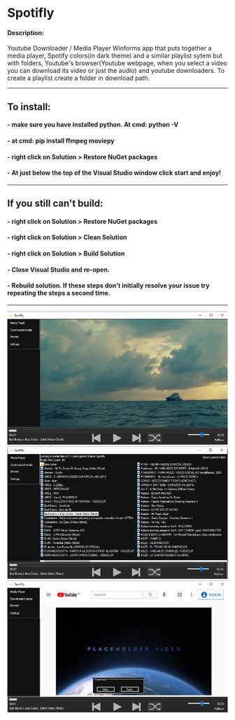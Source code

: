 # Spotifly

#### Description:
Youtube Downloader / Media Player
Winforms app that puts together a media player, Spotify colors(in dark theme) and a similar playlist sytem but with folders, Youtube's browser(Youtube webpage, when you select a video you can download its video or just the audio) and youtube downloaders.  To create a playlist create a folder in download path.

---

## To install:

#### - make sure you have installed python. At cmd: python -V

#### - at cmd: pip install ffmpeg moviepy

#### - right click on Solution > Restore NuGet packages

#### - At just below the top of the Visual Studio window click start and enjoy!
---
## If you still can't build:

#### - right click on Solution > Restore NuGet packages
#### - right click on Solution > Clean Solution
#### - right click on Solution > Build Solution
#### - Close Visual Studio and re-open.
#### - Rebuild solution. If these steps don't initially resolve your issue try repeating the steps a second time.
---
![Main-Page](https://github.com/GGasset/Spotifly/blob/main/Images/Main-Page.png?raw=true)
![Media-List-View](https://github.com/GGasset/Spotifly/blob/main/Images/Media-List-View.png?raw=true)
![Browser](https://github.com/GGasset/Spotifly/blob/main/Images/Browser.png?raw=true)
